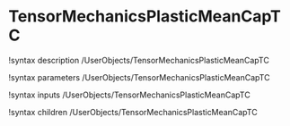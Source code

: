 <!-- MOOSE Documentation Stub: Remove this when content is added. -->

# TensorMechanicsPlasticMeanCapTC

!syntax description /UserObjects/TensorMechanicsPlasticMeanCapTC

!syntax parameters /UserObjects/TensorMechanicsPlasticMeanCapTC

!syntax inputs /UserObjects/TensorMechanicsPlasticMeanCapTC

!syntax children /UserObjects/TensorMechanicsPlasticMeanCapTC

